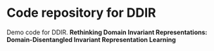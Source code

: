 # Code repository for DDIR

Demo code for DDIR. **Rethinking Domain Invariant Representations: Domain-Disentangled Invariant Representation Learning**
